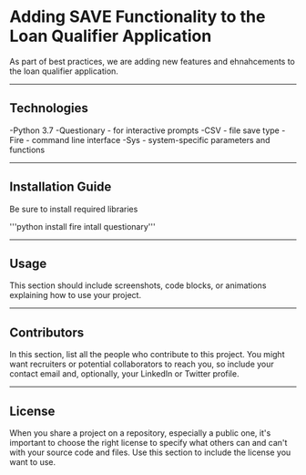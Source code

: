 # Adding SAVE Functionality to the Loan Qualifier Application

As part of best practices, we are adding new features and ehnahcements to the loan qualifier application.  

---

## Technologies

-Python 3.7
-Questionary - for interactive prompts
-CSV - file save type
-Fire - command line interface
-Sys - system-specific parameters and functions

---

## Installation Guide

Be sure to install required libraries

'''python
    install fire
    intall questionary'''




---

## Usage

This section should include screenshots, code blocks, or animations explaining how to use your project.

---

## Contributors

In this section, list all the people who contribute to this project. You might want recruiters or potential collaborators to reach you, so include your contact email and, optionally, your LinkedIn or Twitter profile.

---

## License

When you share a project on a repository, especially a public one, it's important to choose the right license to specify what others can and can't with your source code and files. Use this section to include the license you want to use.
